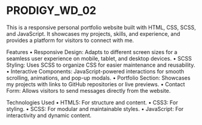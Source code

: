 # PRODIGY_WD_02 
This is a responsive personal portfolio website built with HTML, CSS, SCSS, and JavaScript. It showcases my projects, skills, and experience, and provides a platform for visitors to connect with me.

Features
• Responsive Design: Adapts to different screen sizes for a seamless user experience on mobile, tablet, and desktop devices.
• SCSS Styling: Uses SCSS to organize CSS for easier maintenance and reusability.
• Interactive Components: JavaScript-powered interactions for smooth scrolling, animations, and pop-up modals.
• Portfolio Section: Showcases my projects with links to GitHub repositories or live previews.
• Contact Form: Allows visitors to send messages directly from the website.

Technologies Used
• HTML5: For structure and content.
• CSS3: For styling.
• SCSS: For modular and maintainable styles.
• JavaScript: For interactivity and dynamic content.

